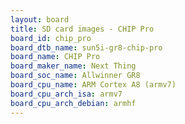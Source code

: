 ```yaml
---
layout: board
title: SD card images - CHIP Pro
board_id: chip_pro
board_dtb_name: sun5i-gr8-chip-pro
board_name: CHIP Pro
board_maker_name: Next Thing
board_soc_name: Allwinner GR8
board_cpu_name: ARM Cortex A8 (armv7)
board_cpu_arch_isa: armv7
board_cpu_arch_debian: armhf
---
```

